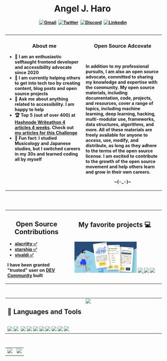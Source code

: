 <h1 align="center"><b> Angel J. Haro <img src="https://docs.google.com/uc?export=download&id=166Ecq6uBl61U14OUlkHOHIBv2ArKoumJ" alt="" width="30"></h1>

<!-- START  -->
<div align="center">
<a href="gasfasf"><img src="https://img.shields.io/badge/Gmail-D14836?style=for-the-badge&logo=gmail&logoColor=white" alt="Gmail" /></a>&nbsp;
<a href="https://twitter.com/aharo24"><img src="https://img.shields.io/badge/Twitter-1DA1F2?style=for-the-badge&logo=twitter&logoColor=white" alt="Twitter" /></a>&nbsp;
<a href="https://disord"><img src="https://img.shields.io/badge/Discord-7289DA?style=for-the-badge&logo=discord&logoColor=white" alt="Discord" /></a>&nbsp;
<a href="https://disord"><img src="https://img.shields.io/badge/LinkedIn-0077B5?style=for-the-badge&logo=linkedin&logoColor=white" alt="Linkedin" /></a>&nbsp;
</div>
  
<br />
<!-- End-->

<table><tr><td valign="top" width="50%">
  
<h3 align="center">About me </h3>

- :raising_hand: I am an enthusiastic selftaught frontend developer and accessibility advocate since 2020
- :muscle: I am currently helping others to get into tech too by creating content, blog posts and open source projects
- :speech_balloon: Ask me about anything related to accessibility. I am happy to help
- 🏆 Top 5 (out of over 400) at <a href="https://townhall.hashnode.com/4articles4weeks-writeathon-the-winners">Hashnode Writeathon 4 articles 4 weeks</a>. Check out <a href="https://yuridevat.hashnode.dev/tag/4articles4weeks">my articles for this Challenge</a>
- :ghost: Fun fact: I studied Musicology and Japanese studies, but I switched careers in my 30s and learned coding all by myself


</td><td valign="top" width="50%">

<h3 align="center"> Open Source Adcovate</h3>
<br />


In addition to my professional pursuits, I am also an open source advocate, committed to sharing my knowledge and expertise with the community. My open source materials, including documentation, code, projects, and resources, cover a range of topics, including machine learning, deep learning, hacking, multi-modular use, frameworks, data structures, algorithms, and more. All of these materials are freely available for anyone to access, use, modify, and distribute, as long as they adhere to the terms of the open source license. I am excited to contribute to the growth of the open source movement and help others learn and grow in their own careers.

  
  <div align="center"> ~(-_-)~ </div>
  
<br />


</tr></tr></table> 

<br />


<br />

<table><tr><td valign="top" width="40%">
<h2 align="center"> Open Source Contributions </h2>
  

<!-- START Open Source Ontributions -->
- [alacritty ✅](https://github.com/aharo24/dot-alacritty)
- [starship ✅](https://github.com/aharo24/dot-starship)
- [vivaldi  ✅](https://github.com/aharo24/dot-vivaldi)

I have been granted "trusted" user on <a href="https://dev.to/">DEV Community</a> built 

<!-- Open Source Ontributions END -->

</td><td valign="top" width="60%">


<h2 align="center">My favorite projects 💻</h2>
<br />
<div align="center">
<img width="200" src="https://github.com/YuriDevAT/sos-animals/blob/main/public/thumbnail-sos.png" />
<a href="https://github.com/YuriDevAT/sos-animals">
<img width="250" src="https://github-readme-stats.vercel.app/api/pin/?username=YuriDevAT&repo=sos-animals&theme=tokyonight" />
</a>
<img width="200" src="https://github.com/the-collab-lab/tcl-19-smart-shopping-list/blob/main/public/Thumbnail.png" />
<a href="https://github.com/YuriDevAT/tcl-19-smart-shopping-list">
<img width="250" src="https://github-readme-stats.vercel.app/api/pin/?username=YuriDevAT&repo=tcl-19-smart-shopping-list&theme=tokyonight" />
</a>
</div>

</tr></tr></table> 






</tr></tr></table> 

<br />

<table><tr><td valign="top" width="50%">
<h2 align="center"> 💼 Languages and Tools</h2>

<br />
<img src="https://img.shields.io/badge/-javascript-F7DF1E?&style=for-the-badge&logo=javascript&logoColor=black" />
<img src="https://img.shields.io/badge/-ReactJS-grey?&style=for-the-badge&logo=react&logoColor=61DAFB" />
<img scr="https://img.shields.io/badge/Next-black?style=for-the-badge&logo=next.js&logoColor=white" />
<img src="https://img.shields.io/badge/HTML5-E34F26?style=for-the-badge&logo=html5&logoColor=white" />
<img src="https://img.shields.io/badge/-css3-1572B6?&style=for-the-badge&logo=css3&logoColor=white" />
<img src="https://img.shields.io/badge/Tailwind-38B2AC?style=for-the-badge&logo=tailwind-css&logoColor=white" />
<img src="https://img.shields.io/badge/-VSCode-007ACC?&style=for-the-badge&logo=visual-studio-code&logoColor=white" />
<img src="https://img.shields.io/badge/-Git-F05032?&style=for-the-badge&logo=git&logoColor=white" /> 
<img src="https://img.shields.io/badge/github-%23121011.svg?style=for-the-badge&logo=github&logoColor=white" />
<img src="https://img.shields.io/badge/Canva-%2300C4CC.svg?style=for-the-badge&logo=Canva&logoColor=white" />
<img src="https://img.shields.io/badge/figma-%23F24E1E.svg?style=for-the-badge&logo=figma&logoColor=white" />

</td><td valign="top" width="50%">
  
<!-- <img src="https://github-readme-stats.vercel.app/api/top-langs/?username=aharo24&layout=compact&theme=gruvbox" width="700" /> -->
  


<img src="https://github-readme-stats.vercel.app/api?username=aharo24&show_icons=true&theme=onedark" width="700" />





</tr></tr></table> 

<br />

</td><td valign="top" width="50%">
  
<!-- <img src="https://github-readme-stats.vercel.app/api/top-langs/?username=aharo24&layout=compact&theme=gruvbox" width="700" /> -->
  
<table><tr><td valign="top" width="50%">

<img src="https://github-readme-stats.vercel.app/api?username=aharo24&show_icons=true&theme=onedark" width="700" />


</td><td valign="top" width="50%">

<img src="https://github-readme-stats.vercel.app/api?username=aharo24&show_icons=true&theme=onedark" width="700" />

</tr></tr></table> 











